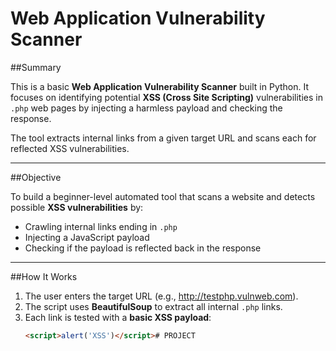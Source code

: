 # Web Application Vulnerability Scanner

##Summary

This is a basic **Web Application Vulnerability Scanner** built in Python. It focuses on identifying potential **XSS (Cross Site Scripting)** vulnerabilities in `.php` web pages by injecting a harmless payload and checking the response.

The tool extracts internal links from a given target URL and scans each for reflected XSS vulnerabilities.

---

##Objective

To build a beginner-level automated tool that scans a website and detects possible **XSS vulnerabilities** by:

- Crawling internal links ending in `.php`
- Injecting a JavaScript payload
- Checking if the payload is reflected back in the response

---

##How It Works

1. The user enters the target URL (e.g., http://testphp.vulnweb.com).
2. The script uses **BeautifulSoup** to extract all internal `.php` links.
3. Each link is tested with a **basic XSS payload**:
   ```html
   <script>alert('XSS')</script># PROJECT
